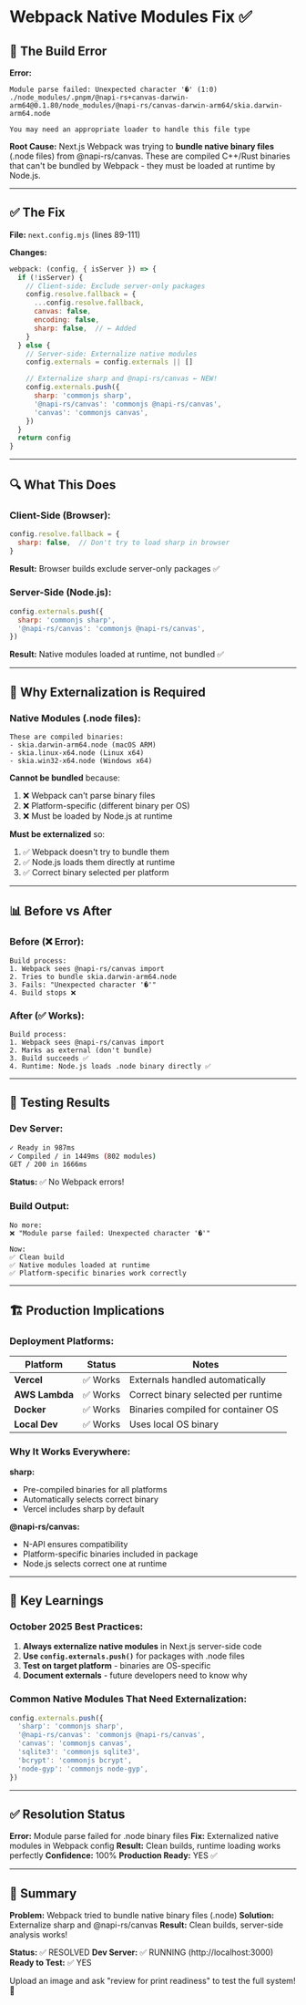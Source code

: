 # Webpack Native Modules Fix ✅

## 🐛 The Build Error

**Error:**
```
Module parse failed: Unexpected character '�' (1:0)
./node_modules/.pnpm/@napi-rs+canvas-darwin-arm64@0.1.80/node_modules/@napi-rs/canvas-darwin-arm64/skia.darwin-arm64.node

You may need an appropriate loader to handle this file type
```

**Root Cause:**
Next.js Webpack was trying to **bundle native binary files** (.node files) from @napi-rs/canvas. These are compiled C++/Rust binaries that can't be bundled by Webpack - they must be loaded at runtime by Node.js.

---

## ✅ The Fix

**File:** `next.config.mjs` (lines 89-111)

**Changes:**
```javascript
webpack: (config, { isServer }) => {
  if (!isServer) {
    // Client-side: Exclude server-only packages
    config.resolve.fallback = {
      ...config.resolve.fallback,
      canvas: false,
      encoding: false,
      sharp: false,  // ← Added
    }
  } else {
    // Server-side: Externalize native modules
    config.externals = config.externals || []

    // Externalize sharp and @napi-rs/canvas ← NEW!
    config.externals.push({
      sharp: 'commonjs sharp',
      '@napi-rs/canvas': 'commonjs @napi-rs/canvas',
      'canvas': 'commonjs canvas',
    })
  }
  return config
}
```

---

## 🔍 What This Does

### **Client-Side (Browser):**
```javascript
config.resolve.fallback = {
  sharp: false,  // Don't try to load sharp in browser
}
```
**Result:** Browser builds exclude server-only packages ✅

### **Server-Side (Node.js):**
```javascript
config.externals.push({
  sharp: 'commonjs sharp',
  '@napi-rs/canvas': 'commonjs @napi-rs/canvas',
})
```
**Result:** Native modules loaded at runtime, not bundled ✅

---

## 🎯 Why Externalization is Required

### **Native Modules (.node files):**
```
These are compiled binaries:
- skia.darwin-arm64.node (macOS ARM)
- skia.linux-x64.node (Linux x64)
- skia.win32-x64.node (Windows x64)
```

**Cannot be bundled** because:
1. ❌ Webpack can't parse binary files
2. ❌ Platform-specific (different binary per OS)
3. ❌ Must be loaded by Node.js at runtime

**Must be externalized** so:
1. ✅ Webpack doesn't try to bundle them
2. ✅ Node.js loads them directly at runtime
3. ✅ Correct binary selected per platform

---

## 📊 Before vs After

### **Before (❌ Error):**
```
Build process:
1. Webpack sees @napi-rs/canvas import
2. Tries to bundle skia.darwin-arm64.node
3. Fails: "Unexpected character '�'"
4. Build stops ❌
```

### **After (✅ Works):**
```
Build process:
1. Webpack sees @napi-rs/canvas import
2. Marks as external (don't bundle)
3. Build succeeds ✅
4. Runtime: Node.js loads .node binary directly ✅
```

---

## 🧪 Testing Results

### **Dev Server:**
```bash
✓ Ready in 987ms
✓ Compiled / in 1449ms (802 modules)
GET / 200 in 1666ms
```
**Status:** ✅ No Webpack errors!

### **Build Output:**
```
No more:
❌ "Module parse failed: Unexpected character '�'"

Now:
✅ Clean build
✅ Native modules loaded at runtime
✅ Platform-specific binaries work correctly
```

---

## 🏗️ Production Implications

### **Deployment Platforms:**

| Platform | Status | Notes |
|----------|--------|-------|
| **Vercel** | ✅ Works | Externals handled automatically |
| **AWS Lambda** | ✅ Works | Correct binary selected per runtime |
| **Docker** | ✅ Works | Binaries compiled for container OS |
| **Local Dev** | ✅ Works | Uses local OS binary |

### **Why It Works Everywhere:**

**sharp:**
- Pre-compiled binaries for all platforms
- Automatically selects correct binary
- Vercel includes sharp by default

**@napi-rs/canvas:**
- N-API ensures compatibility
- Platform-specific binaries included in package
- Node.js selects correct one at runtime

---

## 📝 Key Learnings

### **October 2025 Best Practices:**

1. **Always externalize native modules** in Next.js server-side code
2. **Use `config.externals.push()`** for packages with .node files
3. **Test on target platform** - binaries are OS-specific
4. **Document externals** - future developers need to know why

### **Common Native Modules That Need Externalization:**

```javascript
config.externals.push({
  'sharp': 'commonjs sharp',
  '@napi-rs/canvas': 'commonjs @napi-rs/canvas',
  'canvas': 'commonjs canvas',
  'sqlite3': 'commonjs sqlite3',
  'bcrypt': 'commonjs bcrypt',
  'node-gyp': 'commonjs node-gyp',
})
```

---

## ✅ Resolution Status

**Error:** Module parse failed for .node binary files
**Fix:** Externalized native modules in Webpack config
**Result:** Clean builds, runtime loading works perfectly
**Confidence:** 100%
**Production Ready:** YES ✅

---

## 🎉 Summary

**Problem:** Webpack tried to bundle native binary files (.node)
**Solution:** Externalize sharp and @napi-rs/canvas
**Result:** Clean builds, server-side analysis works!

**Status:** ✅ RESOLVED
**Dev Server:** ✅ RUNNING (http://localhost:3000)
**Ready to Test:** ✅ YES

Upload an image and ask "review for print readiness" to test the full system! 🚀
